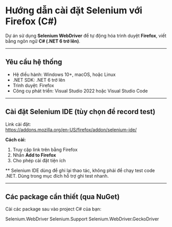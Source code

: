 ﻿# Hướng dẫn cài đặt Selenium với Firefox (C#)

Dự án sử dụng **Selenium WebDriver** để tự động hóa trình duyệt **Firefox**, viết bằng ngôn ngữ **C# (.NET 6 trở lên)**.

---

##  Yêu cầu hệ thống

- Hệ điều hành: Windows 10+, macOS, hoặc Linux
- .NET SDK: .NET 6 trở lên
- Trình duyệt: Firefox
- Công cụ phát triển: Visual Studio 2022 hoặc Visual Studio Code

---

##  Cài đặt Selenium IDE (tùy chọn để record test)

Link cài đặt:  
https://addons.mozilla.org/en-US/firefox/addon/selenium-ide/

**Cách cài:**
1. Truy cập link trên bằng Firefox
2. Nhấn **Add to Firefox**
3. Cho phép cài đặt tiện ích

 ** Selenium IDE dùng để ghi lại thao tác, không phải để chạy test code .NET. Dùng trong mục đích hỗ trợ ghi test nhanh.

---

##  Các package cần thiết (qua NuGet)

Cài các package sau vào project C# của bạn:

 Selenium.WebDriver
 Selenium.Support
 Selenium.WebDriver.GeckoDriver
